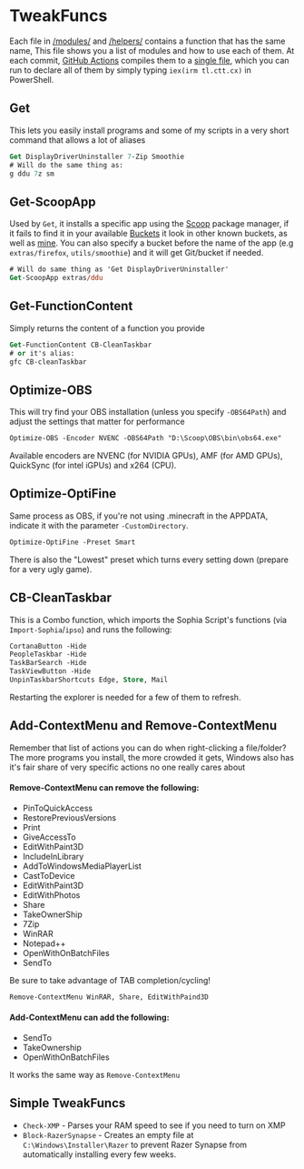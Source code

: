 # TweakFuncs
Each file in [/modules/](https://github.com/couleur-tweak-tips/TweakList/tree/master/modules) and [/helpers/](https://github.com/couleur-tweak-tips/TweakList/tree/master/helpers) contains a function that has the same name,
This file shows you a list of modules and how to use each of them.
At each commit, [GitHub Actions](https://github.com/couleur-tweak-tips/TweakList/actions) compiles them to a [single file](https://github.com/couleur-tweak-tips/TweakList/blob/master/Master.ps1),
which you can run to declare all of them by simply typing `iex(irm tl.ctt.cx)` in PowerShell.

## Get
This lets you easily install programs and some of my scripts in a very short command that allows a lot of aliases

```ps
Get DisplayDriverUninstaller 7-Zip Smoothie
# Will do the same thing as:
g ddu 7z sm
```

## Get-ScoopApp
Used by `Get`, it installs a specific app using the [Scoop](https://scoop.sh) package manager, if it fails to find it in your available [Buckets](https://github.com/ScoopInstaller/Scoop#known-application-buckets) it look in other known buckets, as well as [mine](https://github.com/couleur-tweak-tips/utils/tree/main/bucket). You can also specify a bucket before the name of the app (e.g `extras/firefox`, `utils/smoothie`) and it will get Git/bucket if needed.
```ps
# Will do same thing as 'Get DisplayDriverUninstaller'
Get-ScoopApp extras/ddu
```



## Get-FunctionContent
Simply returns the content of a function you provide

```ps
Get-FunctionContent CB-CleanTaskbar
# or it's alias:
gfc CB-cleanTaskbar
```
<!--
## Get-NVIDIADriver and Get-AMDDriver
These two functions will install the latest driver for your GPU, with an option to extract it [using 7-Zip](https://github.com/couleur-tweak-tips/TweakList/tree/master/modules) and strip out miscellaneous components (kind of like NVCleanstall).

You can specify to extract and strip a specific driver:
```ps
Get-AMDDriver -Filepath "C:\Users\Example\Downloads\amd-software-adrenalin-edition-22.4.1-win10-win11-april5.exe"
```

There's also a few switches for Get-NVIDIADriver:
* `-Minimal` will strip the driver from miscellaneous components using 7-Zip.
* `-OpenLink` will open the download link in your default browser.
* `-GetLink` will return the download link.
* `-Studio` will install Studio drivers


-->
## Optimize-OBS

This will try find your OBS installation (unless you specify `-OBS64Path`) and adjust the settings that matter for performance

```ps
Optimize-OBS -Encoder NVENC -OBS64Path "D:\Scoop\OBS\bin\obs64.exe"
```
Available encoders are NVENC (for NVIDIA GPUs), AMF (for AMD GPUs), QuickSync (for intel iGPUs) and x264 (CPU).

## Optimize-OptiFine

Same process as OBS, if you're not using .minecraft in the APPDATA, indicate it with the parameter `-CustomDirectory`.

```ps
Optimize-OptiFine -Preset Smart
```
There is also the "Lowest" preset which turns every setting down (prepare for a very ugly game).

## CB-CleanTaskbar
This is a Combo function, which imports the Sophia Script's functions (via `Import-Sophia`/`ipso`) and runs the following:
```ps
CortanaButton -Hide
PeopleTaskbar -Hide
TaskBarSearch -Hide
TaskViewButton -Hide
UnpinTaskbarShortcuts Edge, Store, Mail
```
Restarting the explorer is needed for a few of them to refresh.

## Add-ContextMenu and Remove-ContextMenu
Remember that list of actions you can do when right-clicking a file/folder? The more programs you install, the more crowded it gets, Windows also has it's fair share of very specific actions no one really cares about

#### Remove-ContextMenu can remove the following:
* PinToQuickAccess
* RestorePreviousVersions
* Print
* GiveAccessTo
* EditWithPaint3D
* IncludeInLibrary
* AddToWindowsMediaPlayerList
* CastToDevice
* EditWithPaint3D
* EditWithPhotos
* Share
* TakeOwnerShip
* 7Zip
* WinRAR
* Notepad++
* OpenWithOnBatchFiles
* SendTo

Be sure to take advantage of TAB completion/cycling!
```ps
Remove-ContextMenu WinRAR, Share, EditWithPaind3D
```


#### Add-ContextMenu can add the following:
* SendTo
* TakeOwnership
* OpenWithOnBatchFiles

It works the same way as ``Remove-ContextMenu``


## Simple TweakFuncs

* ``Check-XMP`` - Parses your RAM speed to see if you need to turn on XMP
* ``Block-RazerSynapse`` - Creates an empty file at ``C:\Windows\Installer\Razer`` to prevent Razer Synapse from automatically installing every few weeks.

<!--
```ps

```